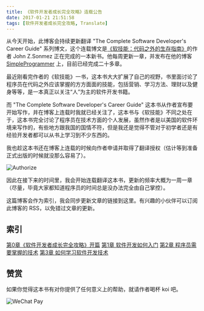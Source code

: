 ```yaml
---
title: 《软件开发者成长完全攻略》连载公告
date: 2017-01-21 21:51:58
tags: [软件开发者成长完全攻略, Translate]
---
```


从今天开始，此博客会持续更新翻译 "The Complete Software Developer's Career Guide" 系列博文，这个连载博文是[《软技能：代码之外的生存指南》](https://www.amazon.cn/gp/product/B01IB086H4/ref=od_aui_detailpages00?ie=UTF8&psc=1)的作者 John Z.Sonmez 正在完成的一本新书。他每周更新一章，并发布在他的博客 [SimpleProgrammer](https://simpleprogrammer.com/) 上，目前已经完成二十多章。

最近刚看完作者的《软技能》一书，这本书大大扩展了自己的视野，书里面讨论了程序员在代码之外应该掌握的方方面面的技能，包括营销、学习方法、理财以及健身等等，是一本真正以关注“人”为主的软件开发书籍。

而 "The Complete Software Developer's Career Guide" 这本书从作者宣布要开始写作，并在博客上连载时我就已经关注了，这本书与《软技能》不同之处在于，这本书完全讨论了程序员在技术方面的个人发展，虽然作者是以美国的软件环境来写作的，有些地方跟我国的国情不符，但是我还是觉得不管对于初学者还是有经验开发者都可以从书上学习到不少东西的。

<!-- more -->

我也趁这本书还在博客上连载的时候向作者申请并取得了翻译授权（估计等到准备正式出版的时候就没那么容易了）。

![Authorize](http://7xqonv.com1.z0.glb.clouddn.com/complete-software-developers-career-guide-index-pic.png?imageView2/2/h/501)

因此在接下来的时间里，我会开始连载翻译这本书，更新的频率大概为一周一章（尽量，毕竟大家都知道程序员的时间总是没办法完全由自己掌控）。

这篇博客会作为索引，我会同步更新文章的链接到这里。有兴趣的小伙伴可以订阅此博客的 RSS，以免错过文章的更新。

## 索引

[第0章《软件开发者成长完全攻略》开篇](http://www.swiftyper.com/2017/01/23/complete-software-developers-career-guide-introduction/)
[第1章 软件开发如何入门](http://swiftyper.com/2017/07/31/get-started-software-development/)
[第2章 程序员需要掌握的技术](http://swiftyper.com/2017/08/06/technical-skills-software-developer/)
[第3章 如何学习软件开发技术](http://swiftyper.com/2017/08/13/develop-technical-skills/)

## 赞赏

如果你觉得这本书有对你提供了任何意义上的帮助，就请作者喝杯 koi 吧。

![WeChat Pay](http://7xqonv.com1.z0.glb.clouddn.com/wechatpaying.png)


